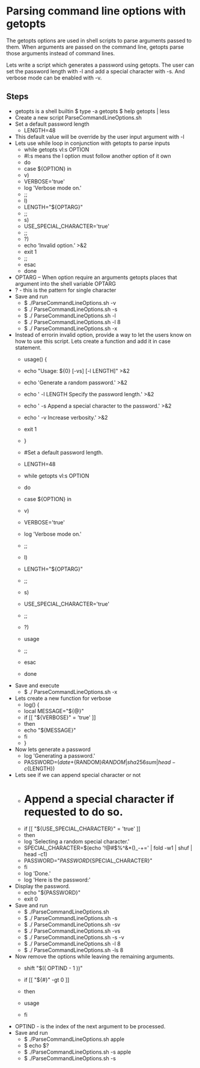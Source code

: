 # Parsing command line options with getopts

The getopts options are used in shell scripts to parse arguments passed to them. When arguments are passed on the command line, getopts parse those arguments instead of command lines.

Lets write a script which generates a password using getopts. The user can set the password length with -l and add a special character with -s.  And verbose mode can be enabled with -v.

## Steps

- getopts is a shell builtin $ type -a getopts $ help getopts | less
- Create a new script ParseCommandLineOptions.sh
- Set a default password length
  - LENGTH=48
- This default value will be override by the user input argument with -l
- Lets use while loop in conjunction with getopts to parse inputs
  - while getopts vl:s OPTION
  - #l:s means the l option must follow another option of it own
  - do
  - case ${OPTION} in
  - v)
  - VERBOSE='true'
  - log 'Verbose mode on.'
  - ;;
  - l)
  - LENGTH="${OPTARG}"
  - ;;
  - s)
  - USE\_SPECIAL\_CHARACTER='true'
  - ;;
  - ?)
  - echo ‘Invalid option.’ >&2
  - exit 1
  - ;;
  - esac
  - done
- OPTARG – When option require an arguments getopts places that argument into the shell variable OPTARG
- ? - this is the pattern for single character
- Save and run
  - $ ./ParseCommandLineOptions.sh -v
  - $ ./ ParseCommandLineOptions.sh -s
  - $ ./ ParseCommandLineOptions.sh -l
  - $ ./ ParseCommandLineOptions.sh -l  8
  - $ ./ ParseCommandLineOptions.sh -x
- Instead of errorin invalid option, provide a way to let the users know on how to use this script. Lets create a function and add it in case statement.
  - usage() {
  - echo "Usage: ${0} [-vs] [-l LENGTH]" >&2
  - echo 'Generate a random password.' >&2
  - echo '  -l LENGTH  Specify the password length.' >&2
  - echo '  -s         Append a special character to the password.' >&2
  - echo '  -v         Increase verbosity.' >&2
  - exit 1
  - }
  - #Set a default password length.
  - LENGTH=48

  - while getopts vl:s OPTION
  - do
  - case ${OPTION} in
  - v)
  - VERBOSE='true'
  - log 'Verbose mode on.'
  - ;;
  - l)
  - LENGTH="${OPTARG}"
  - ;;
  - s)
  - USE\_SPECIAL\_CHARACTER='true'
  - ;;
  - ?)
  - usage
  - ;;
  - esac
  - done
- Save and execute
  - $ ./ ParseCommandLineOptions.sh -x
- Lets create a new function for verbose
  - log() {
  - local MESSAGE="${@}"
  - if [[ "${VERBOSE}" = 'true' ]]
  - then
  - echo "${MESSAGE}"
  - fi
  - }
- Now lets generate a password
  - log 'Generating a password.'
  - PASSWORD=$(date +%s%N${RANDOM}${RANDOM} | sha256sum | head -c${LENGTH})
- Lets see if we can append special character or not
  - # Append a special character if requested to do so.
  - if [[ "${USE\_SPECIAL\_CHARACTER}" = 'true' ]]
  - then
  - log 'Selecting a random special character.'
  - SPECIAL\_CHARACTER=$(echo '!@#$%^&\*()\_-+=' | fold -w1 | shuf | head -c1)
  - PASSWORD="${PASSWORD}${SPECIAL\_CHARACTER}"
  - fi
  - log 'Done.'
  - log 'Here is the password:'
- Display the password.
  - echo "${PASSWORD}"
  - exit 0
- Save and run
  - $ ./ParseCommandLineOptions.sh
  - $ ./ ParseCommandLineOptions.sh -s
  - $ ./ ParseCommandLineOptions.sh -sv
  - $ ./ ParseCommandLineOptions.sh -vs
  - $ ./ ParseCommandLineOptions.sh -s -v
  - $ ./ ParseCommandLineOptions.sh -l 8
  - $ ./ ParseCommandLineOptions.sh -ls 8
- Now remove the options while leaving the remaining arguments.
  - shift "$(( OPTIND - 1 ))"

  - if [[ "${#}" -gt 0 ]]
  - then
  - usage
  - fi
- OPTIND - is the index of the next argument to be processed.
- Save and run
  - $ ./ParseCommandLineOptions.sh apple
  - $ echo $?
  - $ ./ParseCommandLineOptions.sh -s apple
  - $ ./ParseCommandLineOptions.sh -s
